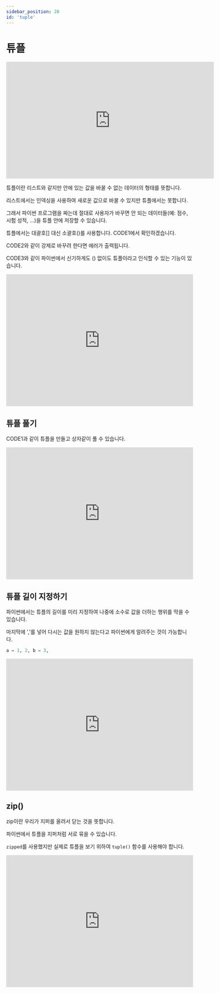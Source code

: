 ```yaml
---
sidebar_position: 28
id: 'tuple'
---
```


# 튜플

<iframe width="560" height="315" src="https://www.youtube.com/embed/iIUhChzGajA" title="YouTube video player" frameborder="0" allow="accelerometer; autoplay; clipboard-write; encrypted-media; gyroscope; picture-in-picture" allowfullscreen></iframe>

튜플이란 리스트와 같지만 안에 있는 값을 바꿀 수 없는 데이터의 형태를 뜻합니다.

리스트에서는 인덱싱을 사용하여 새로운 값으로 바꿀 수 있지만 튜플에서는 못합니다.

그래서 파이썬 프로그램을 짜는데 절대로 사용자가 바꾸면 안 되는 데이터들(예: 점수, 시험 성적, ...)을 튜플 안에 저장할 수 있습니다.

튜플에서는 대괄호[] 대신 소괄호()를 사용합니다. CODE1에서 확인하겠습니다.

CODE2와 같이 강제로 바꾸려 한다면 에러가 출력됩니다.

CODE3와 같이 파이썬에서 신기하게도 () 없이도 튜플이라고 인식할 수 있는 기능이 있습니다.

<iframe src="https://trinket.io/embed/python3/069924886e" width="100%" height="356" frameborder="0" marginwidth="0" marginheight="0" allowfullscreen></iframe>

## 튜플 풀기

CODE1과 같이 튜플을 만들고 상자같이 풀 수 있습니다.

<iframe src="https://trinket.io/embed/python3/8c81ff1498" width="100%" height="356" frameborder="0" marginwidth="0" marginheight="0" allowfullscreen></iframe>

## 튜플 길이 지정하기

파이썬에서는 튜플의 길이를 미리 지정하여 나중에 소수로 값을 더하는 행위를 막을 수 있습니다.

마지막에 ','를 넣어 다시는 값을 원하지 않는다고 파이썬에게 알려주는 것이 가능합니다.

```py
a = 1, 2, b = 3,
```

<iframe src="https://trinket.io/embed/python3/0cc2f9e56d" width="100%" height="356" frameborder="0" marginwidth="0" marginheight="0" allowfullscreen></iframe>

## zip()

zip이란 우리가 지퍼를 올려서 닫는 것을 뜻합니다.

파이썬에서 튜플을 지퍼처럼 서로 묶을 수 있습니다.

`zipped`를 사용했지만 실제로 튜플을 보기 위하여 `tuple()` 함수를 사용해야 합니다.

<iframe src="https://trinket.io/embed/python3/1af130ab47" width="100%" height="356" frameborder="0" marginwidth="0" marginheight="0" allowfullscreen></iframe>
